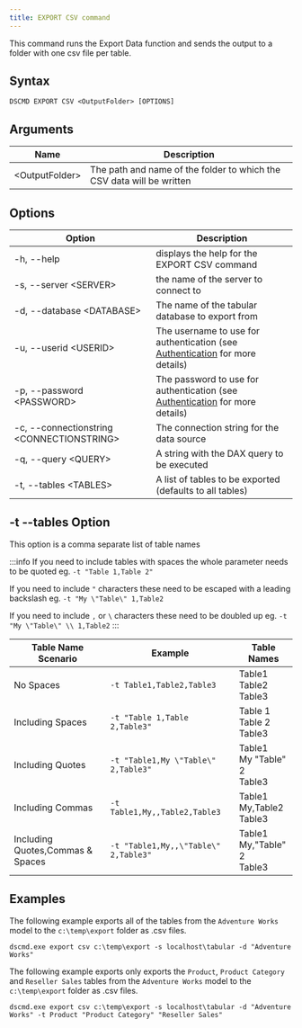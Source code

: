 ```yaml
---
title: EXPORT CSV command
---
```


This command runs the Export Data function and sends the output to a folder with one csv file per table.

## Syntax

```
DSCMD EXPORT CSV <OutputFolder> [OPTIONS]
```

## Arguments

| Name | Description |
|---|---|
| &lt;OutputFolder> | The path and name of the folder to which the CSV data will be written |

## Options

| Option | Description |
| ---|---|
| -h, --help | displays the help for the EXPORT CSV command|
| -s, --server &lt;SERVER> | the name of the server to connect to |
| -d, --database &lt;DATABASE> | The name of the tabular database to export from |
| -u, --userid &lt;USERID> | The username to use for authentication (see [Authentication](../../authentication) for more details) |
| -p, --password &lt;PASSWORD> | The password to use for authentication (see [Authentication](../../authentication) for more details) |
| -c, --connectionstring &lt;CONNECTIONSTRING> | The connection string for the data source |
| -q, --query &lt;QUERY> | A string with the DAX query to be executed |
| -t, --tables &lt;TABLES> | A list of tables to be exported (defaults to all tables) |

## -t --tables Option
This option is a comma separate list of table names

:::info
If you need to include tables with spaces the whole parameter needs to be quoted eg. `-t "Table 1,Table 2"`

If you need to include `"` characters these need to be escaped with a leading backslash eg. `-t "My \"Table\" 1,Table2`

If you need to include `,` or `\` characters these need to be doubled up eg. `-t "My \"Table\" \\ 1,Table2`
:::

| Table Name Scenario | Example | Table Names |
|---|---|---|
| No Spaces | `-t Table1,Table2,Table3` | Table1<br/>Table2<br/>Table3|
| Including Spaces | `-t "Table 1,Table 2,Table3"` | Table 1<br/>Table 2<br/>Table3|
| Including Quotes | `-t "Table1,My \"Table\" 2,Table3"` | Table1<br/>My "Table" 2<br/>Table3|
| Including Commas | `-t Table1,My,,Table2,Table3` | Table1<br/>My,Table2<br/>Table3|
| Including Quotes,Commas & Spaces | `-t "Table1,My,,\"Table\" 2,Table3"` | Table1<br/>My,"Table" 2<br/>Table3|


## Examples

The following example exports all of the tables from the `Adventure Works` model to the `c:\temp\export` folder as .csv files.

```
dscmd.exe export csv c:\temp\export -s localhost\tabular -d "Adventure Works"
```

The following example exports only exports the `Product`, `Product Category` and `Reseller Sales` tables from the `Adventure Works` model to the `c:\temp\export` folder as .csv files.
```
dscmd.exe export csv c:\temp\export -s localhost\tabular -d "Adventure Works" -t Product "Product Category" "Reseller Sales"
```
